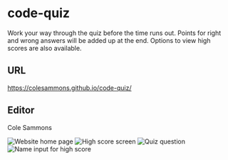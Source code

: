 # code-quiz

Work your way through the quiz before the time runs out. Points for right and wrong answers will be added up at the end.
Options to view high scores are also available.

## URL

 https://colesammons.github.io/code-quiz/

## Editor

Cole Sammons

![Website home page](./images/home.png)
![High score screen](./images/high-score.png)
![Quiz question](./images/quiz.png)
![Name input for high score](./images/finished.png)
